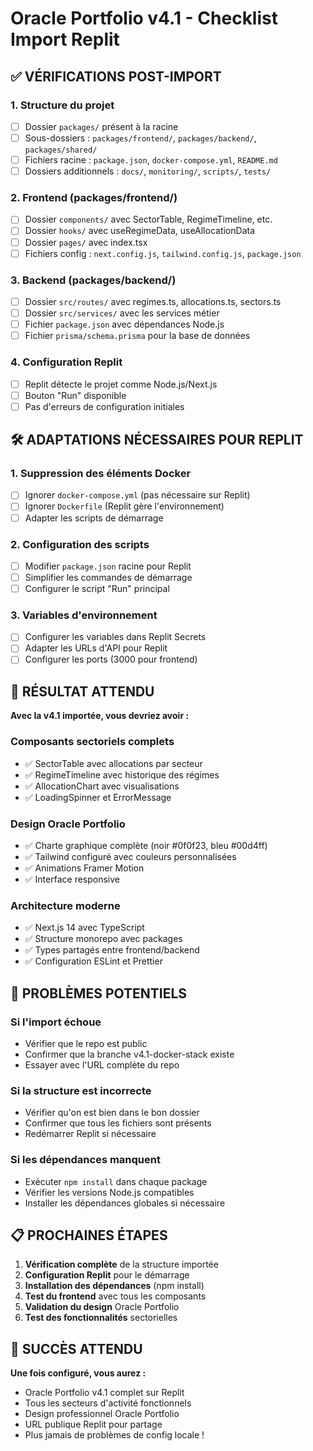 # Oracle Portfolio v4.1 - Checklist Import Replit

## ✅ VÉRIFICATIONS POST-IMPORT

### 1. Structure du projet
- [ ] Dossier `packages/` présent à la racine
- [ ] Sous-dossiers : `packages/frontend/`, `packages/backend/`, `packages/shared/`
- [ ] Fichiers racine : `package.json`, `docker-compose.yml`, `README.md`
- [ ] Dossiers additionnels : `docs/`, `monitoring/`, `scripts/`, `tests/`

### 2. Frontend (packages/frontend/)
- [ ] Dossier `components/` avec SectorTable, RegimeTimeline, etc.
- [ ] Dossier `hooks/` avec useRegimeData, useAllocationData
- [ ] Dossier `pages/` avec index.tsx
- [ ] Fichiers config : `next.config.js`, `tailwind.config.js`, `package.json`

### 3. Backend (packages/backend/)
- [ ] Dossier `src/routes/` avec regimes.ts, allocations.ts, sectors.ts
- [ ] Dossier `src/services/` avec les services métier
- [ ] Fichier `package.json` avec dépendances Node.js
- [ ] Fichier `prisma/schema.prisma` pour la base de données

### 4. Configuration Replit
- [ ] Replit détecte le projet comme Node.js/Next.js
- [ ] Bouton "Run" disponible
- [ ] Pas d'erreurs de configuration initiales

## 🛠️ ADAPTATIONS NÉCESSAIRES POUR REPLIT

### 1. Suppression des éléments Docker
- [ ] Ignorer `docker-compose.yml` (pas nécessaire sur Replit)
- [ ] Ignorer `Dockerfile` (Replit gère l'environnement)
- [ ] Adapter les scripts de démarrage

### 2. Configuration des scripts
- [ ] Modifier `package.json` racine pour Replit
- [ ] Simplifier les commandes de démarrage
- [ ] Configurer le script "Run" principal

### 3. Variables d'environnement
- [ ] Configurer les variables dans Replit Secrets
- [ ] Adapter les URLs d'API pour Replit
- [ ] Configurer les ports (3000 pour frontend)

## 🎯 RÉSULTAT ATTENDU

**Avec la v4.1 importée, vous devriez avoir :**

### Composants sectoriels complets
- ✅ SectorTable avec allocations par secteur
- ✅ RegimeTimeline avec historique des régimes
- ✅ AllocationChart avec visualisations
- ✅ LoadingSpinner et ErrorMessage

### Design Oracle Portfolio
- ✅ Charte graphique complète (noir #0f0f23, bleu #00d4ff)
- ✅ Tailwind configuré avec couleurs personnalisées
- ✅ Animations Framer Motion
- ✅ Interface responsive

### Architecture moderne
- ✅ Next.js 14 avec TypeScript
- ✅ Structure monorepo avec packages
- ✅ Types partagés entre frontend/backend
- ✅ Configuration ESLint et Prettier

## 🚨 PROBLÈMES POTENTIELS

### Si l'import échoue
- Vérifier que le repo est public
- Confirmer que la branche v4.1-docker-stack existe
- Essayer avec l'URL complète du repo

### Si la structure est incorrecte
- Vérifier qu'on est bien dans le bon dossier
- Confirmer que tous les fichiers sont présents
- Redémarrer Replit si nécessaire

### Si les dépendances manquent
- Exécuter `npm install` dans chaque package
- Vérifier les versions Node.js compatibles
- Installer les dépendances globales si nécessaire

## 📋 PROCHAINES ÉTAPES

1. **Vérification complète** de la structure importée
2. **Configuration Replit** pour le démarrage
3. **Installation des dépendances** (npm install)
4. **Test du frontend** avec tous les composants
5. **Validation du design** Oracle Portfolio
6. **Test des fonctionnalités** sectorielles

## 🎉 SUCCÈS ATTENDU

**Une fois configuré, vous aurez :**
- Oracle Portfolio v4.1 complet sur Replit
- Tous les secteurs d'activité fonctionnels
- Design professionnel Oracle Portfolio
- URL publique Replit pour partage
- Plus jamais de problèmes de config locale !

